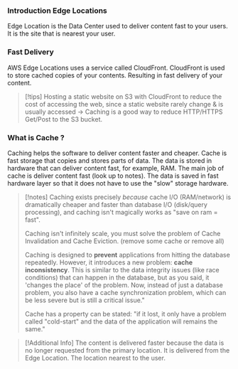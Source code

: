### Introduction Edge Locations

Edge Location is the Data Center used to deliver content fast to your users.
It is the site that is nearest your user.

### Fast Delivery

AWS Edge Locations uses a service called CloudFront.
CloudFront is used to store cached copies of your contents.
Resulting in fast delivery of your content.

> [!tips]
> Hosting a static website on S3 with CloudFront to reduce the cost of accessing the web, since a static website rarely change & is usually accessed -> Caching is a good way to reduce HTTP/HTTPS Get/Post to the S3 bucket.

### What is Cache ? 

Caching helps the software to deliver content faster and cheaper.
Cache is fast storage that copies and stores parts of data.
The data is stored in hardware that can deliver content fast, for example, RAM. 
The main job of cache is deliver content fast (look up to notes).
The data is saved in fast hardware layer so that it does not have to use the "slow" storage hardware.

> [!notes]
> Caching exists precisely _because_ cache I/O (RAM/network) is dramatically cheaper and faster than database I/O (disk/query processing), and caching isn't magically works as "save on ram = fast". 
> 
> Caching isn't infinitely scale, you must solve the problem of Cache Invalidation and Cache Eviction. (remove some cache or remove all)
> 
> Caching is designed to **prevent** applications from hitting the database repeatedly. However, it introduces a new problem: **cache inconsistency**. This is similar to the data integrity issues (like race conditions) that can happen in the database, but as you said, it 'changes the place' of the problem. Now, instead of just a database problem, you also have a cache synchronization problem, which can be less severe but is still a critical issue."
> 
> Cache has a property can be stated: "if it lost, it only have a problem called "cold-start" and the data of the application will remains the same."

> [!Additional Info]
> The content is delivered faster because the data is no longer requested from the primary location. 
> It is delivered from the Edge Location. The location nearest to the user.

